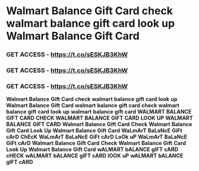 # <strong>Walmart</strong> <strong>Balance</strong> <strong>Gift</strong> <strong>Card</strong> <strong>check</strong> <strong>walmart</strong> <strong>balance</strong> <strong>gift</strong> <strong>card</strong> <strong>look</strong> <strong>up</strong> <strong>Walmart</strong> <strong>Balance</strong> <strong>Gift</strong> <strong>Card</strong>

### <strong>GET</strong> <strong>ACCESS</strong> <strong>-</strong> <strong>https://t.co/sESKJB3KhW</strong>

### <strong>GET</strong> <strong>ACCESS</strong> <strong>-</strong> <strong>https://t.co/sESKJB3KhW</strong>

### <strong>GET</strong> <strong>ACCESS</strong> <strong>-</strong> <strong>https://t.co/sESKJB3KhW</strong>

<strong>Walmart</strong> <strong>Balance</strong> <strong>Gift</strong> <strong>Card</strong> <strong>check</strong> <strong>walmart</strong> <strong>balance</strong> <strong>gift</strong> <strong>card</strong> <strong>look</strong> <strong>up</strong> <strong>Walmart</strong> <strong>Balance</strong> <strong>Gift</strong> <strong>Card</strong> <strong>walmart</strong> <strong>balance</strong> <strong>gift</strong> <strong>card</strong> <strong>check</strong> <strong>walmart</strong> <strong>balance</strong> <strong>gift</strong> <strong>card</strong> <strong>look</strong> <strong>up</strong> <strong>walmart</strong> <strong>balance</strong> <strong>gift</strong> <strong>card</strong> <strong>WALMART</strong> <strong>BALANCE</strong> <strong>GIFT</strong> <strong>CARD</strong> <strong>CHECK</strong> <strong>WALMART</strong> <strong>BALANCE</strong> <strong>GIFT</strong> <strong>CARD</strong> <strong>LOOK</strong> <strong>UP</strong> <strong>WALMART</strong> <strong>BALANCE</strong> <strong>GIFT</strong> <strong>CARD</strong> <strong>Walmart</strong> <strong>Balance</strong> <strong>Gift</strong> <strong>Card</strong> <strong>Check</strong> <strong>Walmart</strong> <strong>Balance</strong> <strong>Gift</strong> <strong>Card</strong> <strong>Look</strong> <strong>Up</strong> <strong>Walmart</strong> <strong>Balance</strong> <strong>Gift</strong> <strong>Card</strong> <strong>WaLmArT</strong> <strong>BaLaNcE</strong> <strong>GiFt</strong> <strong>cArD</strong> <strong>ChEcK</strong> <strong>WaLmArT</strong> <strong>BaLaNcE</strong> <strong>GiFt</strong> <strong>cArD</strong> <strong>LoOk</strong> <strong>uP</strong> <strong>WaLmArT</strong> <strong>BaLaNcE</strong> <strong>GiFt</strong> <strong>cArD</strong> <strong>Walmart</strong> <strong>Balance</strong> <strong>Gift</strong> <strong>Card</strong> <strong>Check</strong> <strong>Walmart</strong> <strong>Balance</strong> <strong>Gift</strong> <strong>Card</strong> <strong>Look</strong> <strong>Up</strong> <strong>Walmart</strong> <strong>Balance</strong> <strong>Gift</strong> <strong>Card</strong> <strong>wALMART</strong> <strong>bALANCE</strong> <strong>gIFT</strong> <strong>cARD</strong> <strong>cHECK</strong> <strong>wALMART</strong> <strong>bALANCE</strong> <strong>gIFT</strong> <strong>cARD</strong> <strong>lOOK</strong> <strong>uP</strong> <strong>wALMART</strong> <strong>bALANCE</strong> <strong>gIFT</strong> <strong>cARD</strong>